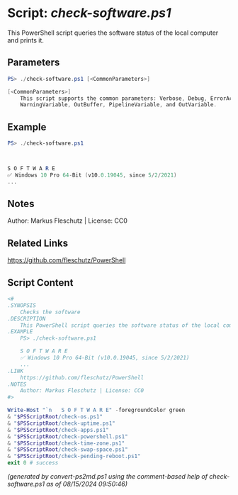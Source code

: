 Script: *check-software.ps1*
========================

This PowerShell script queries the software status of the local computer and prints it.

Parameters
----------
```powershell
PS> ./check-software.ps1 [<CommonParameters>]

[<CommonParameters>]
    This script supports the common parameters: Verbose, Debug, ErrorAction, ErrorVariable, WarningAction, 
    WarningVariable, OutBuffer, PipelineVariable, and OutVariable.
```

Example
-------
```powershell
PS> ./check-software.ps1



S O F T W A R E
✅ Windows 10 Pro 64-Bit (v10.0.19045, since 5/2/2021)
...

```

Notes
-----
Author: Markus Fleschutz | License: CC0

Related Links
-------------
https://github.com/fleschutz/PowerShell

Script Content
--------------
```powershell
<#
.SYNOPSIS
	Checks the software
.DESCRIPTION
	This PowerShell script queries the software status of the local computer and prints it.
.EXAMPLE
	PS> ./check-software.ps1

	S O F T W A R E
	✅ Windows 10 Pro 64-Bit (v10.0.19045, since 5/2/2021)
	...
.LINK
	https://github.com/fleschutz/PowerShell
.NOTES
	Author: Markus Fleschutz | License: CC0
#>

Write-Host "`n   S O F T W A R E" -foregroundColor green
& "$PSScriptRoot/check-os.ps1"
& "$PSScriptRoot/check-uptime.ps1"
& "$PSScriptRoot/check-apps.ps1"
& "$PSScriptRoot/check-powershell.ps1"
& "$PSScriptRoot/check-time-zone.ps1"
& "$PSScriptRoot/check-swap-space.ps1"
& "$PSScriptRoot/check-pending-reboot.ps1"
exit 0 # success
```

*(generated by convert-ps2md.ps1 using the comment-based help of check-software.ps1 as of 08/15/2024 09:50:46)*
